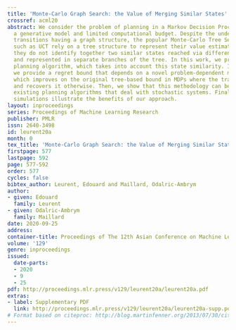 ```yaml
---
title: 'Monte-Carlo Graph Search: the Value of Merging Similar States'
crossref: acml20
abstract: We consider the problem of planning in a Markov Decision Process (MDP) with
  a generative model and limited computational budget. Despite the underlying MDP
  transitions having a graph structure, the popular Monte-Carlo Tree Search algorithms
  such as UCT rely on a tree structure to represent their value estimates. That is,
  they do not identify together two similar states reached via different trajectories
  and represented in separate branches of the tree. In this work, we propose a graph-based
  planning algorithm, which takes into account this state similarity. In our analysis,
  we provide a regret bound that depends on a novel problem-dependent measure of difficulty,
  which improves on the original tree-based bound in MDPs where the trajectories overlap,
  and recovers it otherwise. Then, we show that this methodology can be adapted to
  existing planning algorithms that deal with stochastic systems. Finally, numerical
  simulations illustrate the benefits of our approach.
layout: inproceedings
series: Proceedings of Machine Learning Research
publisher: PMLR
issn: 2640-3498
id: leurent20a
month: 0
tex_title: 'Monte-Carlo Graph Search: the Value of Merging Similar States'
firstpage: 577
lastpage: 592
page: 577-592
order: 577
cycles: false
bibtex_author: Leurent, Edouard and Maillard, Odalric-Ambrym
author:
- given: Edouard
  family: Leurent
- given: Odalric-Ambrym
  family: Maillard
date: 2020-09-25
address: 
container-title: Proceedings of The 12th Asian Conference on Machine Learning
volume: '129'
genre: inproceedings
issued:
  date-parts:
  - 2020
  - 9
  - 25
pdf: http://proceedings.mlr.press/v129/leurent20a/leurent20a.pdf
extras:
- label: Supplementary PDF
  link: http://proceedings.mlr.press/v129/leurent20a/leurent20a-supp.pdf
# Format based on citeproc: http://blog.martinfenner.org/2013/07/30/citeproc-yaml-for-bibliographies/
---
```


